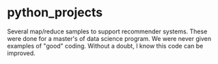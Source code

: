 # python_projects
Several map/reduce samples to support recommender systems.  These were done for a master's of data science program.  We were never given examples of "good" coding.  Without a doubt, I know this code can be improved.
